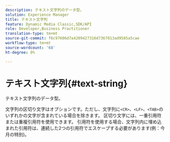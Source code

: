 ```yaml
---
description: テキスト文字列のデータ型。
solution: Experience Manager
title: テキスト文字列
feature: Dynamic Media Classic,SDK/API
role: Developer,Business Practitioner
translation-type: tm+mt
source-git-commit: f6c97606d7a4209427316d7367013ad9585a5cae
workflow-type: tm+mt
source-wordcount: '68'
ht-degree: 0%

---
```



# テキスト文字列{#text-string}

テキスト文字列のデータ型。

文字列の区切り文字はオプションです。ただし、文字列に`<CR>`、`<LF>`、`<TAB>`のいずれかの文字が含まれている場合を除きます。 区切り文字には、一重引用符または重複引用符を使用できます。 引用符を使用する場合、文字列内に埋め込まれた引用符は、連続した2つの引用符でエスケープする必要があります(例：今月の特別)。